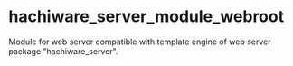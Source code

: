 # hachiware_server_module_webroot
Module for web server compatible with template engine of web server package "hachiware_server".
